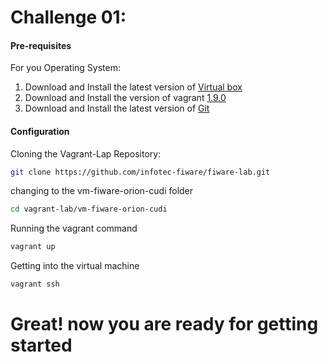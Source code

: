 # Challenge 01:

#### Pre-requisites
For you Operating System:

1. Download and Install the latest version of [Virtual box](https://www.virtualbox.org/)
2. Download and Install the version of vagrant [1.9.0](https://releases.hashicorp.com/vagrant/1.9.0/)
3. Download and Install the latest version of [Git](https://git-scm.com/downloads)

#### Configuration

Cloning the Vagrant-Lap Repository:
```bash
git clone https://github.com/infotec-fiware/fiware-lab.git
```
changing to the vm-fiware-orion-cudi folder
```bash
cd vagrant-lab/vm-fiware-orion-cudi
```

Running the vagrant command
```bash
vagrant up
```

Getting into the virtual machine

```bash
vagrant ssh
```

# Great! now you are ready for getting started

